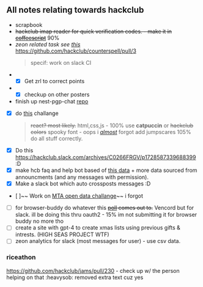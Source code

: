 ## All notes relating towards hackclub

- scrapbook
- ~~hackclub imap reader for quick verification codes. - make it in [coffeescript](https://coffeescript.org/)~~ 90%
- _zeon related task see [this](./zeon.md)_
  https://github.com/hackclub/counterspell/pull/3
  > specif: work on slack CI
- - [x] Get zrl to correct points
- - [x] checkup on other posters
- finish up nest-pgp-chat [repo](https://git.hackclub.app/neon/nest-pgp-chat)
- [x] do [this](https://manor.hackclub.com/) challange
  > ~~react? most likely.~~ html,css,js - 100%
  > use **catpuccin** or ~~hackclub colors~~
  > spooky font - oops i [_almost_](https://github.com/NeonGamerBot-QK/spooky-boba/commit/b90b3abee109f5424c5d573552c157d4cf61d71c) forgot
  > add jumpscares 105%
  > do all stuff correctly.
- [x] Do this https://hackclub.slack.com/archives/C0266FRGV/p1728587339688399 :D
- [x] make hcb faq and help bot based of [this data](https://hackclub.slack.com/archives/C07SBMR4LSC/p1728940866610229?thread_ts=1728858180.247689&cid=C07SBMR4LSC) + more data sourced from announcments (and any messages with permission).
- [x] Make a slack bot which auto crossposts messages :D
- [ ]~~ Work on [MTA open data challange](https://new.mta.info/article/mta-open-data-challenge)~~ i forgot
- [ ] for browser-buddy do whatever this ~~[poll](https://hackclub.slack.com/archives/C07R8DYAZMM/p1729736375366829) comes out to.~~ Vencord but for slack. ill be doing this thru oauth2 - 15% im not submitting it for browser buddy no more tho
- [ ] create a site with gpt-4 to create xmas lists using previous gifts & intrests. (HIGH SEAS PROJECT WTF)
- [ ] zeon analytics for slack (most messages for user) - use csv data.

### riceathon

https://github.com/hackclub/jams/pull/230 - check up w/ the person helping on that :heavysob:
removed extra text cuz yes
